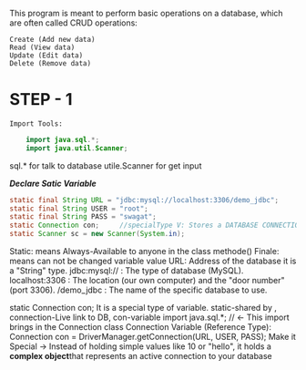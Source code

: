 This program is meant to perform basic operations on a database, which are often called CRUD operations:
  
    Create (Add new data)
    Read (View data)
    Update (Edit data)
    Delete (Remove data)

# STEP - 1

    Import Tools:
```java  
    import java.sql.*;
    import java.util.Scanner;
```
sql.* for talk to database 
utile.Scanner  for get input 

***Declare Satic Variable***
```java
static final String URL = "jdbc:mysql://localhost:3306/demo_jdbc";
static final String USER = "root";
static final String PASS = "swagat";
static Connection con;     //specialType V: Stores a DATABASE CONNECTION
static Scanner sc = new Scanner(System.in);
```
Static: means Always-Available to anyone in the class methode()
Finale: means can not be changed variable value
URL: Address of the database it is a "String" type.
        jdbc:mysql:// : The type of database (MySQL).
    localhost:3306 : The location (our own computer) and the "door number" (port 3306).
    /demo_jdbc : The name of the specific database to use.

static Connection con;
It is a special type of variable. static-shared by , connection-Live link to DB, con-variable
import java.sql.*;  // ← This import brings in the Connection class
Connection Variable (Reference Type):
Connection con = DriverManager.getConnection(URL, USER, PASS);
Make it Special -> Instead of holding simple values like 10 or "hello", it holds a **complex object**that represents an active connection to your database